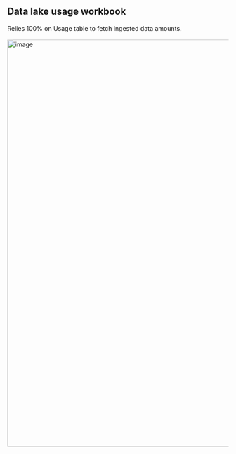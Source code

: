 ## Data lake usage workbook

Relies 100% on Usage table to fetch ingested data amounts.
<br/><br/>
<img width="1577" height="928" alt="image" src="https://github.com/user-attachments/assets/c8d76944-7900-4a46-a94b-5987f8ccbf72" />


